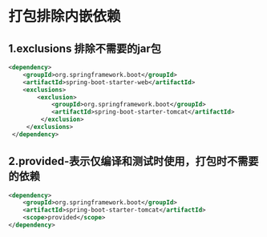 # 打包排除内嵌依赖

## 1.exclusions 排除不需要的jar包

```xml
<dependency>
    <groupId>org.springframework.boot</groupId>
    <artifactId>spring-boot-starter-web</artifactId>
    <exclusions>
        <exclusion>
            <groupId>org.springframework.boot</groupId>  
            <artifactId>spring-boot-starter-tomcat</artifactId>  
         </exclusion>  
     </exclusions> 
 </dependency>
```

## 2.provided-表示仅编译和测试时使用，打包时不需要的依赖

```xml
<dependency>
    <groupId>org.springframework.boot</groupId>
    <artifactId>spring-boot-starter-tomcat</artifactId>
    <scope>provided</scope>
</dependency>
```

